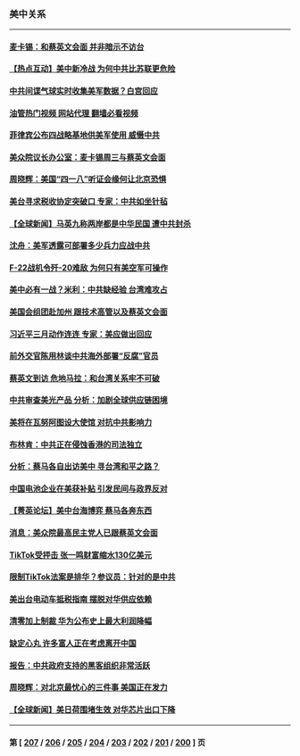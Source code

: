 ### 美中关系
---
#### [麦卡锡：和蔡英文会面 并非暗示不访台](../../pages/nf1412576/n13964697.md?04041245) 
#### [【热点互动】美中新冷战 为何中共比苏联更危险](../../pages/nf1412576/n13964676.md?04041245) 
#### [中共间谍气球实时收集美军数据？白宫回应](../../pages/nf1412576/n13964606.md?04041245) 
#### [油管热门视频 网站代理 翻墙必看视频](http://138.2.39.72:81/youtube.html?epic-marker?04041245)
#### [菲律宾公布四战略基地供美军使用 威慑中共](../../pages/nf1412576/n13964537.md?04041245) 
#### [美众院议长办公室：麦卡锡周三与蔡英文会面](../../pages/nf1412576/n13964550.md?04041245) 
#### [周晓辉：美国“四一八”听证会缘何让北京恐惧](../../pages/nf1412576/n13964549.md?04041245) 
#### [美台寻求税收协定突破口 专家：中共如坐针毡](../../pages/nf1412576/n13964095.md?04041245) 
#### [【全球新闻】马英九称两岸都是中华民国 遭中共封杀](../../pages/nf1412576/n13964335.md?04041245) 
#### [沈舟：美军透露可部署多少兵力应战中共](../../pages/nf1412576/n13964067.md?04041245) 
#### [F-22战机令歼-20难敌 为何只有美空军可操作](../../pages/nf1412576/n13961165.md?04041245) 
#### [美中必有一战？米利：中共缺经验 台湾难攻占](../../pages/nf1412576/n13963490.md?04041245) 
#### [美国会组团赴加州 跟技术高管以及蔡英文会面](../../pages/nf1412576/n13963538.md?04041245) 
#### [习近平三月动作连连 专家：美应做出回应](../../pages/nf1412576/n13963399.md?04041245) 
#### [前外交官陈用林谈中共海外部署“反腐”官员](../../pages/nf1412576/n13963332.md?04041245) 
#### [蔡英文到访 危地马拉：和台湾关系牢不可破](../../pages/nf1412576/n13963323.md?04041245) 
#### [中共审查美光产品 分析：加剧全球供应链困境](../../pages/nf1412576/n13963146.md?04041245) 
#### [美将在瓦努阿图设大使馆 对抗中共影响力](../../pages/nf1412576/n13962934.md?04041245) 
#### [布林肯：中共正在侵蚀香港的司法独立](../../pages/nf1412576/n13962839.md?04041245) 
#### [分析：蔡马各自出访美中 寻台湾和平之路？](../../pages/nf1412576/n13962624.md?04041245) 
#### [中国电池企业在美获补贴 引发民间与政界反对](../../pages/nf1412576/n13962817.md?04041245) 
#### [【菁英论坛】美中台海博弈 蔡马各奔东西](../../pages/nf1412576/n13962795.md?04041245) 
#### [消息：美众院最高民主党人已跟蔡英文会面](../../pages/nf1412576/n13962808.md?04041245) 
#### [TikTok受抨击 张一鸣财富缩水130亿美元](../../pages/nf1412576/n13962772.md?04041245) 
#### [限制TikTok法案是排华？参议员：针对的是中共](../../pages/nf1412576/n13962784.md?04041245) 
#### [美出台电动车抵税指南 摆脱对华供应依赖](../../pages/nf1412576/n13962673.md?04041245) 
#### [清零加上制裁 华为公布史上最大利润降幅](../../pages/nf1412576/n13962567.md?04041245) 
#### [缺定心丸 许多富人正在考虑离开中国](../../pages/nf1412576/n13962259.md?04041245) 
#### [报告：中共政府支持的黑客组织非常活跃](../../pages/nf1412576/n13961910.md?04041245) 
#### [周晓辉：对北京最忧心的三件事 美国正在发力](../../pages/nf1412576/n13962520.md?04041245) 
#### [【全球新闻】美日荷围堵生效 对华芯片出口下降](../../pages/nf1412576/n13962443.md?04041245) 

---
#### 第 [ [207](./207.md?04041245) / [206](./206.md?04041245) / [205](./205.md?04041245) / [204](./204.md?04041245) / [203](./203.md?04041245) / [202](./202.md?04041245) / [201](./201.md?04041245) / [200](./200.md?04041245) ] 页
